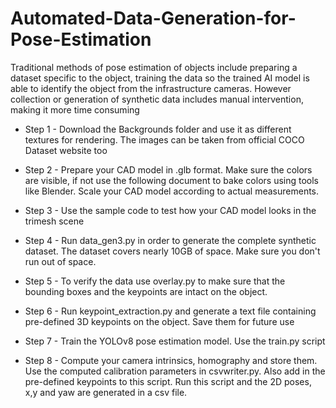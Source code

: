 # Automated-Data-Generation-for-Pose-Estimation
Traditional methods of pose estimation of objects include preparing a dataset specific to the object, training the data so the trained AI model is able to identify the object from the infrastructure cameras. However collection or generation of synthetic data includes manual intervention, making it more time consuming

* Step 1 -
Download the Backgrounds folder and use it as different textures for rendering. The images can be taken from official COCO Dataset website too

* Step 2 -
Prepare your CAD model in .glb format. Make sure the colors are visible, if not use the following document to bake colors using tools like Blender. Scale your CAD model according to actual measurements.

* Step 3 -
Use the sample code to test how your CAD model looks in the trimesh scene

* Step 4 -
Run data_gen3.py in order to generate the complete synthetic dataset. The dataset covers nearly 10GB of space. Make sure you don't run out of space.

* Step 5 -
To verify the data use overlay.py to make sure that the bounding boxes and the keypoints are intact on the object.

* Step 6 -
Run keypoint_extraction.py and generate a text file containing pre-defined 3D keypoints on the object. Save them for future use

* Step 7 -
Train the YOLOv8 pose estimation model. Use the train.py script

* Step 8 -
Compute your camera intrinsics, homography and store them. Use the computed calibration parameters in csvwriter.py. Also add in the pre-defined keypoints to this script.
Run this script and the 2D poses, x,y and yaw are generated in a csv file.
